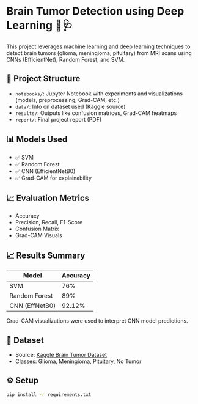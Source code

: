 # Brain Tumor Detection using Deep Learning 🧠🩺

This project leverages machine learning and deep learning techniques to detect brain tumors (glioma, meningioma, pituitary) from MRI scans using CNNs (EfficientNet), Random Forest, and SVM.

## 📂 Project Structure
- `notebooks/`: Jupyter Notebook with experiments and visualizations (models, preprocessing, Grad-CAM, etc.)
- `data/`: Info on dataset used (Kaggle source)
- `results/`: Outputs like confusion matrices, Grad-CAM heatmaps
- `report/`: Final project report (PDF)

## 📊 Models Used
- ✅ SVM
- ✅ Random Forest
- ✅ CNN (EfficientNetB0)
- ✅ Grad-CAM for explainability

## 📈 Evaluation Metrics
- Accuracy
- Precision, Recall, F1-Score
- Confusion Matrix
- Grad-CAM Visuals

## 📈 Results Summary
| Model          | Accuracy |
|----------------|----------|
| SVM            | 76%      |
| Random Forest  | 89%      |
| CNN (EffNetB0) | 92.12%   |

Grad-CAM visualizations were used to interpret CNN model predictions.

## 🧠 Dataset
- Source: [Kaggle Brain Tumor Dataset](https://www.kaggle.com/datasets/sartajbhuvaji/brain-tumor-classification-mri)
- Classes: Glioma, Meningioma, Pituitary, No Tumor

## ⚙️ Setup
```bash
pip install -r requirements.txt
